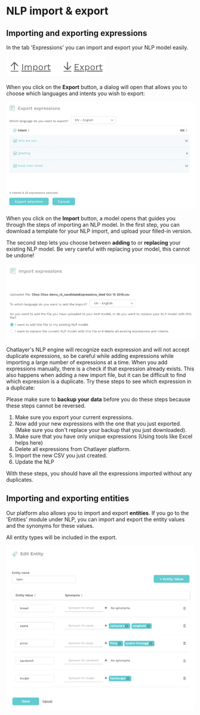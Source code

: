 # NLP import & export

## Importing and exporting expressions

In the tab 'Expressions' you can import and export your NLP model easily.

![](../../.gitbook/assets/image%20%2896%29.png)

When you click on the **Export** button, a dialog will open that allows you to choose which languages and intents you wish to export:

![](../../.gitbook/assets/image%20%28254%29.png)

When you click on the **Import** button, a model opens that guides you through the steps of importing an NLP model. In the first step, you can download a template for your NLP import, and upload your filled-in version.

The second step lets you choose between **adding** to or **replacing** your existing NLP model. Be very careful with replacing your model, this cannot be undone!

![](../../.gitbook/assets/image%20%28252%29.png)

Chatlayer's NLP engine will recognize each expression and will not accept duplicate expressions, so be careful while adding expressions while importing a large number of expressions at a time. When you add expressions manually, there is a check if that expression already exists. This also happens when adding a new import file, but it can be difficult to find which expression is a duplicate. Try these steps to see which expression in a duplicate:

Please make sure to **backup your data** before you do these steps because these steps cannot be reversed.

1. Make sure you export your current expressions. 
2. Now add your new expressions with the one that you just exported. \(Make sure you don't replace your backup that you just downloaded\).
3. Make sure that you have only unique expressions \(Using tools like Excel helps here\)
4. Delete all expressions from Chatlayer platform.
5. Import the new CSV you just created.
6. Update the NLP

With these steps, you should have all the expressions imported without any duplicates.

## Importing and exporting entities

Our platform also allows you to import and export **entities**. If you go to the 'Entities' module under NLP, you can import and export the entity values and the synonyms for these values.

All entity types will be included in the export.

![](../../.gitbook/assets/image%20%28302%29.png)

